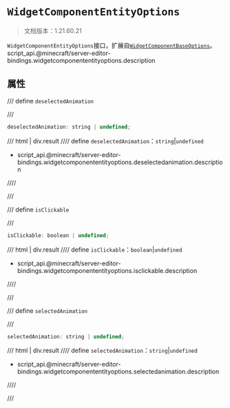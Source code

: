 # `WidgetComponentEntityOptions`

> 文档版本：1.21.60.21

`WidgetComponentEntityOptions`接口，扩展自[`WidgetComponentBaseOptions`](./widgetcomponentbaseoptions.md)。script_api.@minecraft/server-editor-bindings.widgetcomponententityoptions.description

## 属性

/// define
`deselectedAnimation`


///

```js
deselectedAnimation: string | undefined;
```

/// html | div.result
//// define
`deselectedAnimation`：`string`|`undefined`

- script_api.@minecraft/server-editor-bindings.widgetcomponententityoptions.deselectedanimation.description


////

///


/// define
`isClickable`


///

```js
isClickable: boolean | undefined;
```

/// html | div.result
//// define
`isClickable`：`boolean`|`undefined`

- script_api.@minecraft/server-editor-bindings.widgetcomponententityoptions.isclickable.description


////

///


/// define
`selectedAnimation`


///

```js
selectedAnimation: string | undefined;
```

/// html | div.result
//// define
`selectedAnimation`：`string`|`undefined`

- script_api.@minecraft/server-editor-bindings.widgetcomponententityoptions.selectedanimation.description


////

///

